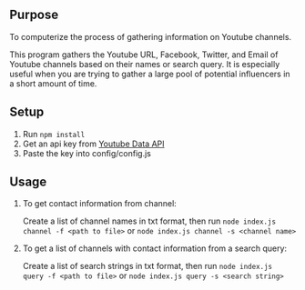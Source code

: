 ## Purpose
To computerize the process of gathering information on Youtube channels. 

This program gathers the Youtube URL, Facebook, Twitter, and Email of Youtube channels based on their names or search query. It is especially useful when you are trying to gather a large pool of potential influencers in a short amount of time.

## Setup

1.  Run `npm install`
2.  Get an api key from [Youtube Data API](https://developers.google.com/youtube/v3/getting-started)
3.  Paste the key into config/config.js

## Usage

1.  To get contact information from channel:

    Create a list of channel names in txt format, then run 
    ```node index.js channel -f <path to file>```
    or
    ```node index.js channel -s <channel name>```

2.  To get a list of channels with contact information from a search query:

     Create a list of search strings in txt format, then run 
    ```node index.js query -f <path to file>```
    or
    ```node index.js query -s <search string>```
